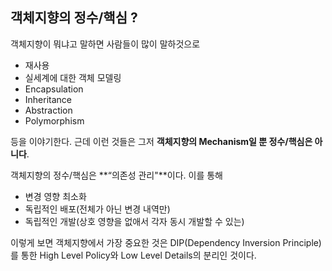 ## 객체지향의 정수/핵심 ?

객체지향이 뭐냐고 말하면 사람들이 많이 말하것으로

- 재사용
- 실세계에 대한 객체 모델링
- Encapsulation
- Inheritance
- Abstraction
- Polymorphism

등을 이야기한다. 근데 이런 것들은 그저 **객체지향의 Mechanism일 뿐 정수/핵심은 아니다**.

객체지향의 정수/핵심은 **“의존성 관리"**이다. 이를 통해

- 변경 영향 최소화
- 독립적인 배포(전체가 아닌 변경 내역만)
- 독립적인 개발(상호 영향을 없애서 각자 동시 개발할 수 있는)

이렇게 보면 객체지향에서 가장 중요한 것은 DIP(Dependency Inversion Principle)를 통한 High Level Policy와 Low Level Details의 분리인 것이다.
